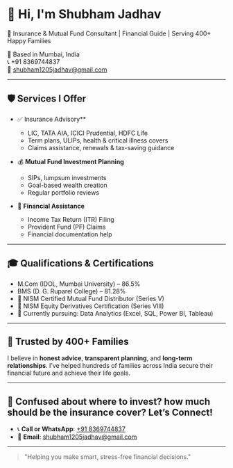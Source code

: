# 👋 Hi, I'm Shubham Jadhav

🎯 Insurance & Mutual Fund Consultant | Financial Guide | Serving 400+ Happy Families

📍 Based in Mumbai, India  
📞 +91 8369744837  
📧 shubham1205jadhav@gmail.com  

---

## 🛡️ Services I Offer

- ✅ Insurance Advisory**  
  - LIC, TATA AIA, ICICI Prudential, HDFC Life
  - Term plans, ULIPs, health & critical illness covers
  - Claims assistance, renewals & tax-saving guidance

- 💰 **Mutual Fund Investment Planning**  
  - SIPs, lumpsum investments
  - Goal-based wealth creation
  - Regular portfolio reviews

- 📄 **Financial Assistance**  
  - Income Tax Return (ITR) Filing
  - Provident Fund (PF) Claims
  - Financial documentation help

---

## 🎓 Qualifications & Certifications

- M.Com (IDOL, Mumbai University) – 86.5%
- BMS (D. G. Ruparel College) – 81.28%
- 📜 NISM Certified Mutual Fund Distributor (Series V)
- 📜 NISM Equity Derivatives Certification (Series VIII)
- 🧠 Currently pursuing: Data Analytics (Excel, SQL, Power BI, Tableau)

---

## 🙌 Trusted by 400+ Families

I believe in **honest advice**, **transparent planning**, and **long-term relationships**. I’ve helped hundreds of families across India secure their financial future and achieve their life goals.

---

## 📲 Confused about where to invest? how much should be the insurance cover? Let’s Connect!

- 📞 **Call or WhatsApp**: [+91 8369744837](https://wa.me/918369744837)
- 📧 **Email**: [shubham1205jadhav@gmail.com](mailto:shubham1205jadhav@gmail.com)

---

> "Helping you make smart, stress-free financial decisions."


